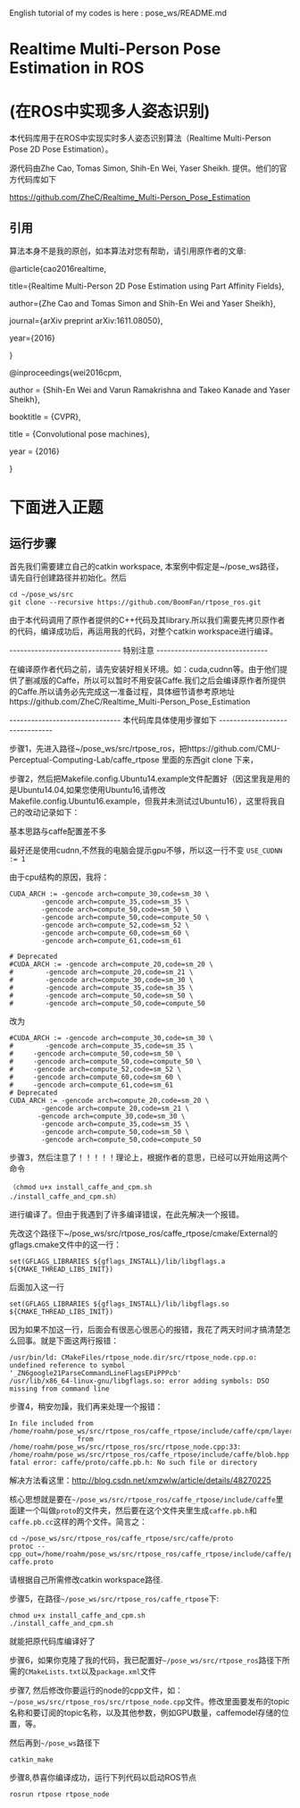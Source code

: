 English tutorial of my codes is here : pose_ws/README.md 

# Realtime Multi-Person Pose Estimation in ROS 
# (在ROS中实现多人姿态识别)
本代码库用于在ROS中实现实时多人姿态识别算法（Realtime Multi-Person Pose 2D Pose Estimation）。

源代码由Zhe Cao, Tomas Simon, Shih-En Wei, Yaser Sheikh. 提供。他们的官方代码库如下

https://github.com/ZheC/Realtime_Multi-Person_Pose_Estimation

## 引用
算法本身不是我的原创，如本算法对您有帮助，请引用原作者的文章:

@article{cao2016realtime,

  title={Realtime Multi-Person 2D Pose Estimation using Part Affinity Fields},
  
  author={Zhe Cao and Tomas Simon and Shih-En Wei and Yaser Sheikh},
  
  journal={arXiv preprint arXiv:1611.08050},
  
  year={2016}
  
  }

@inproceedings{wei2016cpm,

  author = {Shih-En Wei and Varun Ramakrishna and Takeo Kanade and Yaser Sheikh},
  
  booktitle = {CVPR},
  
  title = {Convolutional pose machines},
  
  year = {2016}
  
  }


# 下面进入正题
## 运行步骤
首先我们需要建立自己的catkin workspace, 本案例中假定是~/pose_ws路径，请先自行创建路径并初始化。然后
```
cd ~/pose_ws/src
git clone --recursive https://github.com/BoomFan/rtpose_ros.git
```
由于本代码调用了原作者提供的C++代码及其library.所以我们需要先拷贝原作者的代码，编译成功后，再运用我的代码，对整个catkin workspace进行编译。

------------------------------- 特别注意 -------------------------------

在编译原作者代码之前，请先安装好相关环境。如：cuda,cudnn等。由于他们提供了删减版的Caffe，所以可以暂时不用安装Caffe.我们之后会编译原作者所提供的Caffe.所以请务必先完成这一准备过程，具体细节请参考原地址https://github.com/ZheC/Realtime_Multi-Person_Pose_Estimation

------------------------------- 本代码库具体使用步骤如下 -------------------------------

步骤1，先进入路径~/pose_ws/src/rtpose_ros，把https://github.com/CMU-Perceptual-Computing-Lab/caffe_rtpose 里面的东西git clone 下来，

步骤2，然后把Makefile.config.Ubuntu14.example文件配置好（因这里我是用的是Ubuntu14.04,如果您使用Ubuntu16,请修改Makefile.config.Ubuntu16.example，但我并未测试过Ubuntu16），这里将我自己的改动记录如下：

基本思路与caffe配置差不多

最好还是使用cudnn,不然我的电脑会提示gpu不够，所以这一行不变
`
USE_CUDNN := 1
`

由于cpu结构的原因，我将：

```
CUDA_ARCH := -gencode arch=compute_30,code=sm_30 \
        -gencode arch=compute_35,code=sm_35 \        
        -gencode arch=compute_50,code=sm_50 \        
        -gencode arch=compute_50,code=compute_50 \
        -gencode arch=compute_52,code=sm_52 \        
        -gencode arch=compute_60,code=sm_60 \       
        -gencode arch=compute_61,code=sm_61

# Deprecated
#CUDA_ARCH := -gencode arch=compute_20,code=sm_20 \
#        -gencode arch=compute_20,code=sm_21 \
#        -gencode arch=compute_30,code=sm_30 \
#        -gencode arch=compute_35,code=sm_35 \
#        -gencode arch=compute_50,code=sm_50 \
#        -gencode arch=compute_50,code=compute_50
```

改为

```
#CUDA_ARCH := -gencode arch=compute_30,code=sm_30 \
#        -gencode arch=compute_35,code=sm_35 \
#     -gencode arch=compute_50,code=sm_50 \
#     -gencode arch=compute_50,code=compute_50 \
#     -gencode arch=compute_52,code=sm_52 \
#     -gencode arch=compute_60,code=sm_60 \
#     -gencode arch=compute_61,code=sm_61
# Deprecated
CUDA_ARCH := -gencode arch=compute_20,code=sm_20 \
        -gencode arch=compute_20,code=sm_21 \
       -gencode arch=compute_30,code=sm_30 \
        -gencode arch=compute_35,code=sm_35 \
        -gencode arch=compute_50,code=sm_50 \
        -gencode arch=compute_50,code=compute_50
```

步骤3，然后注意了！！！！！理论上，根据作者的意思，已经可以开始用这两个命令
```
（chmod u+x install_caffe_and_cpm.sh
./install_caffe_and_cpm.sh）
```
进行编译了。但由于我遇到了许多编译错误，在此先解决一个报错。

先改这个路径下~/pose_ws/src/rtpose_ros/caffe_rtpose/cmake/External的gflags.cmake文件中的这一行：
```
set(GFLAGS_LIBRARIES ${gflags_INSTALL}/lib/libgflags.a ${CMAKE_THREAD_LIBS_INIT})
```
后面加入这一行
```
set(GFLAGS_LIBRARIES ${gflags_INSTALL}/lib/libgflags.so ${CMAKE_THREAD_LIBS_INIT})
```
因为如果不加这一行，后面会有很恶心很恶心的报错，我花了两天时间才搞清楚怎么回事。就是下面这两行报错：
```
/usr/bin/ld: CMakeFiles/rtpose_node.dir/src/rtpose_node.cpp.o: undefined reference to symbol '_ZN6google21ParseCommandLineFlagsEPiPPPcb'
/usr/lib/x86_64-linux-gnu/libgflags.so: error adding symbols: DSO missing from command line
```

步骤4，稍安勿躁，我们再来处理一个报错：
```
In file included from /home/roahm/pose_ws/src/rtpose_ros/caffe_rtpose/include/caffe/cpm/layers/imresize_layer.hpp:4:0,
                 from /home/roahm/pose_ws/src/rtpose_ros/src/rtpose_node.cpp:33:
/home/roahm/pose_ws/src/rtpose_ros/caffe_rtpose/include/caffe/blob.hpp:9:34: fatal error: caffe/proto/caffe.pb.h: No such file or directory
```
解决方法看这里：http://blog.csdn.net/xmzwlw/article/details/48270225

核心思想就是要在`~/pose_ws/src/rtpose_ros/caffe_rtpose/include/caffe`里面建一个叫做`proto`的文件夹，然后要在这个文件夹里生成`caffe.pb.h`和`caffe.pb.cc`这样的两个文件。简言之：
```
cd ~/pose_ws/src/rtpose_ros/caffe_rtpose/src/caffe/proto
protoc --cpp_out=/home/roahm/pose_ws/src/rtpose_ros/caffe_rtpose/include/caffe/proto caffe.proto
```
请根据自己所需修改catkin workspace路径.


步骤5，在路径`~/pose_ws/src/rtpose_ros/caffe_rtpose`下:
```
chmod u+x install_caffe_and_cpm.sh
./install_caffe_and_cpm.sh
```
就能把原代码库编译好了

步骤6，如果你克隆了我的代码，我已配置好`~/pose_ws/src/rtpose_ros`路径下所需的`CMakeLists.txt`以及`package.xml`文件

步骤7, 然后修改你要运行的node的cpp文件，如：`~/pose_ws/src/rtpose_ros/src/rtpose_node.cpp`文件。修改里面要发布的topic名称和要订阅的topic名称，以及其他参数，例如GPU数量，caffemodel存储的位置，等。

然后再到`~/pose_ws`路径下
```
catkin_make
```

步骤8,恭喜你编译成功，运行下列代码以启动ROS节点
```
rosrun rtpose rtpose_node
```

